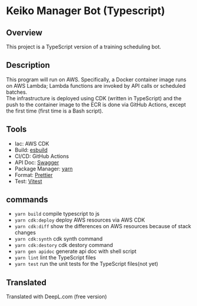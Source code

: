 # Keiko Manager Bot (Typescript)

## Overview

This project is a TypeScript version of a training scheduling bot.

## Description

This program will run on AWS. Specifically, a Docker container image runs on AWS Lambda; Lambda functions are invoked by API calls or scheduled batches.  
The infrastructure is deployed using CDK (written in TypeScript) and the push to the container image to the ECR is done via GitHub Actions, except the first time (first time is a Bash script).

## Tools

-   Iac: AWS CDK
-   Build: [esbuild](https://esbuild.github.io/)
-   CI/CD: GitHub Actions
-   API Doc: [Swagger](https://swagger.io/)
-   Package Manager: [yarn](https://yarnpkg.com/)
-   Format: [Prettier](https://prettier.io/)
-   Test: [Vitest](https://vitest.dev/)

## commands

-   `yarn build` compile typescript to js
-   `yarn cdk:deploy` deploy AWS resources via AWS CDK
-   `yarn cdk:diff` show the differences on AWS resources because of stack changes
-   `yarn cdk:synth` cdk synth command
-   `yarn cdk:destory` cdk destory command
-   `yarn gen apidoc` generate api doc with shell script
-   `yarn lint` lint the TypeScript files
-   `yarn test` run the unit tests for the TypeScript files(not yet)

## Translated

Translated with DeepL.com (free version)
